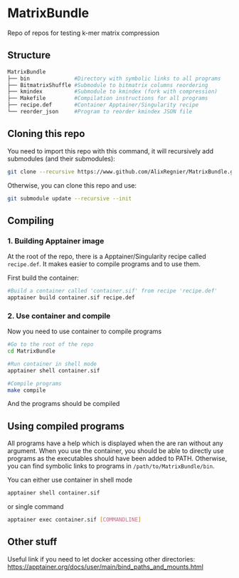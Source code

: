 # MatrixBundle
Repo of repos for testing k-mer matrix compression

## Structure

```bash
MatrixBundle
├── bin              #Directory with symbolic links to all programs
├── BitmatrixShuffle #Submodule to bitmatrix columns reordering
├── kmindex          #Submodule to kmindex (fork with compression)
├── Makefile         #Compilation instructions for all programs
├── recipe.def       #Container Apptainer/Singularity recipe
└── reorder_json     #Program to reorder kmindex JSON file
```

## Cloning this repo

You need to import this repo with this command, it will recursively add submodules (and their submodules):
```bash
git clone --recursive https://www.github.com/AlixRegnier/MatrixBundle.git
```
Otherwise, you can clone this repo and use:
```bash
git submodule update --recursive --init
```

## Compiling

### 1. Building Apptainer image

At the root of the repo, there is a Apptainer/Singularity recipe called ``recipe.def``.
It makes easier to compile programs and to use them.

First build the container:
```bash
#Build a container called 'container.sif' from recipe 'recipe.def'
apptainer build container.sif recipe.def
```

### 2. Use container and compile

Now you need to use container to compile programs
```bash
#Go to the root of the repo
cd MatrixBundle

#Run container in shell mode
apptainer shell container.sif

#Compile programs
make compile
```

And the programs should be compiled

## Using compiled programs

All programs have a help which is displayed when the are ran without any argument. When you use the container, you should be able to directly use programs as the executables should have been added to PATH. Otherwise, you can find symbolic links to programs in ``/path/to/MatrixBundle/bin``.

You can either use container in shell mode
```bash
apptainer shell container.sif
```
or single command
```bash
apptainer exec container.sif [COMMANDLINE]
```

## Other stuff

Useful link if you need to let docker accessing other directories:
<https://apptainer.org/docs/user/main/bind_paths_and_mounts.html>
